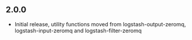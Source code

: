 ## 2.0.0
 - Initial release, utility functions moved from logstash-output-zeromq, logstash-input-zeromq and logstash-filter-zeromq
